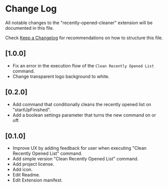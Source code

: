 # Change Log

All notable changes to the "recently-opened-cleaner" extension will be documented in this file.

Check [Keep a Changelog](http://keepachangelog.com/) for recommendations on how to structure this file.

## [1.0.0]

- Fix an error in the execution flow of the `Clean Recently Opened List` command.
- Change transparent logo background to white.

## [0.2.0]

- Add command that conditionally cleans the recently opened list on "startUpFinished".
- Add a boolean settings parameter that turns the new command on or off.

## [0.1.0]

- Improve UX by adding feedback for user when executing "Clean Recently Opened List" command.
- Add simple version "Clean Recently Opened List" command.
- Add project license.
- Add icon.
- Edit Readme.
- Edit Extension manifest.
